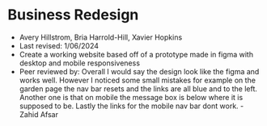 # Business Redesign
+ Avery Hillstrom, Bria Harrold-Hill, Xavier Hopkins
+ Last revised: 1/06/2024
+ Create a working website based off of a prototype made in figma with desktop and mobile responsiveness
+ Peer reviewed by: Overall I would say the design look like the figma and works well. However I noticed some small mistakes for example on the garden page the nav bar resets and the links are all blue and to the left. Another one is that on mobile the message box is below where it is supposed to be. Lastly the links for the mobile nav bar dont work. - Zahid Afsar
